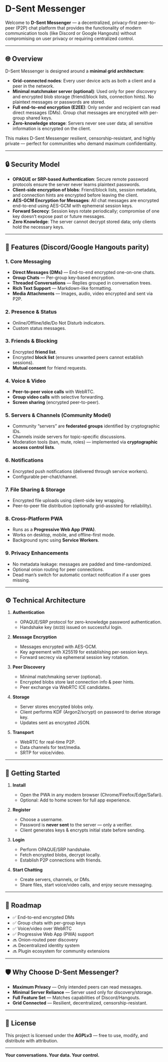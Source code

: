 # D-Sent Messenger

Welcome to **D-Sent Messenger** — a decentralized, privacy-first peer-to-peer (P2P) chat platform that provides the functionality of modern communication tools (like Discord or Google Hangouts) without compromising on user privacy or requiring centralized control.

---

## 🌐 Overview

D-Sent Messenger is designed around a **minimal grid architecture**:
- **Grid-connected nodes**: Every user device acts as both a client and a peer in the network.
- **Minimal matchmaker server (optional)**: Used only for peer discovery and encrypted blob storage (friend/block lists, connection hints). No plaintext messages or passwords are stored.
- **Full end-to-end encryption (E2EE)**: Only sender and recipient can read direct messages (DMs). Group chat messages are encrypted with per-group shared keys.
- **Zero-knowledge storage**: Servers never see user data; all sensitive information is encrypted on the client.

This makes D-Sent Messenger resilient, censorship-resistant, and highly private — perfect for communities who demand maximum confidentiality.

---

## 🔒 Security Model

- **OPAQUE or SRP-based Authentication**: Secure remote password protocols ensure the server never learns plaintext passwords.
- **Client-side encryption of blobs**: Friend/block lists, session metadata, and connection hints are encrypted before leaving the client.
- **AES-GCM Encryption for Messages**: All chat messages are encrypted end-to-end using AES-GCM with ephemeral session keys.
- **Forward Secrecy**: Session keys rotate periodically; compromise of one key doesn’t expose past or future messages.
- **Zero Knowledge**: The server cannot decrypt stored data; only clients hold the necessary keys.

---

## 💬 Features (Discord/Google Hangouts parity)

### 1. **Core Messaging**
- **Direct Messages (DMs)** — End-to-end encrypted one-on-one chats.
- **Group Chats** — Per-group key-based encryption.
- **Threaded Conversations** — Replies grouped in conversation trees.
- **Rich Text Support** — Markdown-like formatting.
- **Media Attachments** — Images, audio, video encrypted and sent via P2P.

### 2. **Presence & Status**
- Online/Offline/Idle/Do Not Disturb indicators.
- Custom status messages.

### 3. **Friends & Blocking**
- Encrypted **friend list**.
- Encrypted **block list** (ensures unwanted peers cannot establish sessions).
- **Mutual consent** for friend requests.

### 4. **Voice & Video**
- **Peer-to-peer voice calls** with WebRTC.
- **Group video calls** with selective forwarding.
- **Screen sharing** (encrypted peer-to-peer).

### 5. **Servers & Channels (Community Model)**
- Community “servers” are **federated groups** identified by cryptographic IDs.
- Channels inside servers for topic-specific discussions.
- Moderation tools (ban, mute, roles) — implemented via **cryptographic access control lists**.

### 6. **Notifications**
- Encrypted push notifications (delivered through service workers).
- Configurable per-chat/channel.

### 7. **File Sharing & Storage**
- Encrypted file uploads using client-side key wrapping.
- Peer-to-peer file distribution (optionally grid-assisted for reliability).

### 8. **Cross-Platform PWA**
- Runs as a **Progressive Web App (PWA)**.
- Works on desktop, mobile, and offline-first mode.
- Background sync using **Service Workers**.

### 9. **Privacy Enhancements**
- No metadata leakage: messages are padded and time-randomized.
- Optional onion routing for peer connections.
- Dead man’s switch for automatic contact notification if a user goes missing.

---

## ⚙️ Technical Architecture

1. **Authentication**
   - OPAQUE/SRP protocol for zero-knowledge password authentication.
   - Handshake key (`UUID`) issued on successful login.

2. **Message Encryption**
   - Messages encrypted with AES-GCM.
   - Key agreement with X25519 for establishing per-session keys.
   - Forward secrecy via ephemeral session key rotation.

3. **Peer Discovery**
   - Minimal matchmaking server (optional).
   - Encrypted blobs store last connection info & peer hints.
   - Peer exchange via WebRTC ICE candidates.

4. **Storage**
   - Server stores encrypted blobs only.
   - Client performs KDF (Argon2/scrypt) on password to derive storage key.
   - Updates sent as encrypted JSON.

5. **Transport**
   - WebRTC for real-time P2P.
   - Data channels for text/media.
   - SRTP for voice/video.

---

## 🚀 Getting Started

1. **Install**
   - Open the PWA in any modern browser (Chrome/Firefox/Edge/Safari).
   - Optional: Add to home screen for full app experience.

2. **Register**
   - Choose a username.
   - Password is **never sent** to the server — only a verifier.
   - Client generates keys & encrypts initial state before sending.

3. **Login**
   - Perform OPAQUE/SRP handshake.
   - Fetch encrypted blobs, decrypt locally.
   - Establish P2P connections with friends.

4. **Start Chatting**
   - Create servers, channels, or DMs.
   - Share files, start voice/video calls, and enjoy secure messaging.

---

## 🔮 Roadmap

- ✅ End-to-end encrypted DMs
- ✅ Group chats with per-group keys
- ✅ Voice/video over WebRTC
- ✅ Progressive Web App (PWA) support
- 🔜 Onion-routed peer discovery
- 🔜 Decentralized identity system
- 🔜 Plugin ecosystem for community extensions

---

## 🛡️ Why Choose D-Sent Messenger?

- **Maximum Privacy** — Only intended peers can read messages.
- **Minimal Server Reliance** — Server used only for discovery/storage.
- **Full Feature Set** — Matches capabilities of Discord/Hangouts.
- **Grid Connected** — Resilient, decentralized, censorship-resistant.

---

## 📖 License

This project is licensed under the **AGPLv3** — free to use, modify, and distribute with attribution.

---

**Your conversations. Your data. Your control.**

